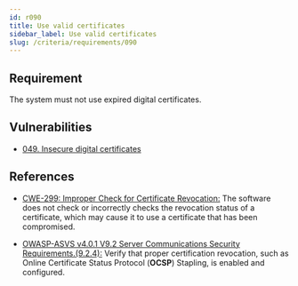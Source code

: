 ```yaml
---
id: r090
title: Use valid certificates
sidebar_label: Use valid certificates
slug: /criteria/requirements/090
---
```


## Requirement

The system must not use expired digital certificates.

## Vulnerabilities

- [049. Insecure digital certificates](/criteria/vulnerabilities/049)

## References

- [CWE-299: Improper Check for Certificate Revocation:](https://cwe.mitre.org/data/definitions/299.html)
The software does not check
or incorrectly checks the revocation status
of a certificate,
which may cause it to use a certificate
that has been compromised.

- [OWASP-ASVS v4.0.1 V9.2 Server Communications Security Requirements.(9.2.4):](https://owasp.org/www-pdf-archive/OWASP_Application_Security_Verification_Standard_4.0-en.pdf)
Verify that proper certification revocation,
such as Online Certificate Status Protocol
(**OCSP**) Stapling,
is enabled and configured.
